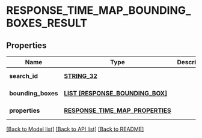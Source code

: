 # RESPONSE_TIME_MAP_BOUNDING_BOXES_RESULT

## Properties
Name | Type | Description | Notes
------------ | ------------- | ------------- | -------------
**search_id** | [**STRING_32**](STRING_32.md) |  | [default to null]
**bounding_boxes** | [**LIST [RESPONSE_BOUNDING_BOX]**](ResponseBoundingBox.md) |  | [default to null]
**properties** | [**RESPONSE_TIME_MAP_PROPERTIES**](ResponseTimeMapProperties.md) |  | [default to null]

[[Back to Model list]](../README.md#documentation-for-models) [[Back to API list]](../README.md#documentation-for-api-endpoints) [[Back to README]](../README.md)


